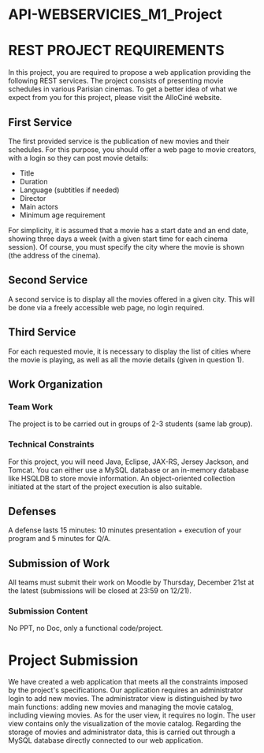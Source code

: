 # API-WEBSERVICIES_M1_Project

# REST PROJECT REQUIREMENTS

In this project, you are required to propose a web application providing the following REST services. The project consists of presenting movie schedules in various Parisian cinemas. To get a better idea of what we expect from you for this project, please visit the AlloCiné website.

## First Service

The first provided service is the publication of new movies and their schedules. For this purpose, you should offer a web page to movie creators, with a login so they can post movie details:

- Title
- Duration
- Language (subtitles if needed)
- Director
- Main actors
- Minimum age requirement

For simplicity, it is assumed that a movie has a start date and an end date, showing three days a week (with a given start time for each cinema session). Of course, you must specify the city where the movie is shown (the address of the cinema).

## Second Service

A second service is to display all the movies offered in a given city. This will be done via a freely accessible web page, no login required.

## Third Service

For each requested movie, it is necessary to display the list of cities where the movie is playing, as well as all the movie details (given in question 1).

## Work Organization

### Team Work

The project is to be carried out in groups of 2-3 students (same lab group).

### Technical Constraints

For this project, you will need Java, Eclipse, JAX-RS, Jersey Jackson, and Tomcat. You can either use a MySQL database or an in-memory database like HSQLDB to store movie information. An object-oriented collection initiated at the start of the project execution is also suitable.

## Defenses

A defense lasts 15 minutes: 10 minutes presentation + execution of your program and 5 minutes for Q/A.

## Submission of Work

All teams must submit their work on Moodle by Thursday, December 21st at the latest (submissions will be closed at 23:59 on 12/21).

### Submission Content

No PPT, no Doc, only a functional code/project.

# Project Submission

We have created a web application that meets all the constraints imposed by the project's specifications. Our application requires an administrator login to add new movies. The administrator view is distinguished by two main functions: adding new movies and managing the movie catalog, including viewing movies. As for the user view, it requires no login. The user view contains only the visualization of the movie catalog.
Regarding the storage of movies and administrator data, this is carried out through a MySQL database directly connected to our web application.

